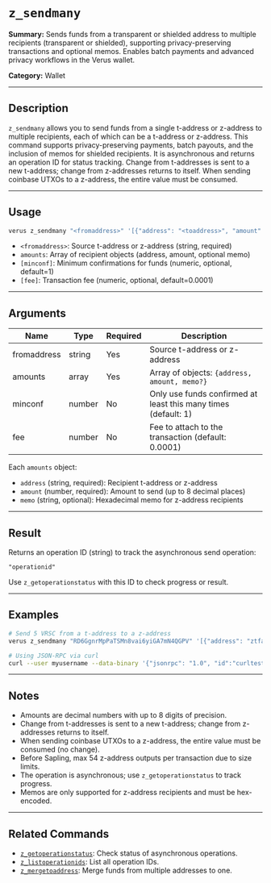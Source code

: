 # `z_sendmany`

**Summary:**
Sends funds from a transparent or shielded address to multiple recipients (transparent or shielded), supporting privacy-preserving transactions and optional memos. Enables batch payments and advanced privacy workflows in the Verus wallet.

**Category:**
Wallet

---

## Description
`z_sendmany` allows you to send funds from a single t-address or z-address to multiple recipients, each of which can be a t-address or z-address. This command supports privacy-preserving payments, batch payouts, and the inclusion of memos for shielded recipients. It is asynchronous and returns an operation ID for status tracking. Change from t-addresses is sent to a new t-address; change from z-addresses returns to itself. When sending coinbase UTXOs to a z-address, the entire value must be consumed.

---

## Usage
```bash
verus z_sendmany "<fromaddress>" '[{"address": "<toaddress>", "amount": <amount>, "memo": "<hexmemo>"}, ...]' [minconf] [fee]
```
- `<fromaddress>`: Source t-address or z-address (string, required)
- `amounts`: Array of recipient objects (address, amount, optional memo)
- `[minconf]`: Minimum confirmations for funds (numeric, optional, default=1)
- `[fee]`: Transaction fee (numeric, optional, default=0.0001)

---

## Arguments
| Name        | Type    | Required | Description                                                                 |
|-------------|---------|----------|-----------------------------------------------------------------------------|
| fromaddress | string  | Yes      | Source t-address or z-address                                               |
| amounts     | array   | Yes      | Array of objects: `{address, amount, memo?}`                                |
| minconf     | number  | No       | Only use funds confirmed at least this many times (default: 1)              |
| fee         | number  | No       | Fee to attach to the transaction (default: 0.0001)                          |

Each `amounts` object:
- `address` (string, required): Recipient t-address or z-address
- `amount` (number, required): Amount to send (up to 8 decimal places)
- `memo` (string, optional): Hexadecimal memo for z-address recipients

---

## Result
Returns an operation ID (string) to track the asynchronous send operation:
```
"operationid"
```
Use `z_getoperationstatus` with this ID to check progress or result.

---

## Examples
```bash
# Send 5 VRSC from a t-address to a z-address
verus z_sendmany "RD6GgnrMpPaTSMn8vai6yiGA7mN4QGPV" '[{"address": "ztfaW34Gj9FrnGUEf833ywDVL62NWXBM81u6EQnM6VR45eYnXhwztecW1SjxA7JrmAXKJhxhj3vDNEpVCQoSvVoSpmbhtjf", "amount": 5.0}]'

# Using JSON-RPC via curl
curl --user myusername --data-binary '{"jsonrpc": "1.0", "id":"curltest", "method": "z_sendmany", "params": ["RD6GgnrMpPaTSMn8vai6yiGA7mN4QGPV", [{"address": "ztfaW34Gj9FrnGUEf833ywDVL62NWXBM81u6EQnM6VR45eYnXhwztecW1SjxA7JrmAXKJhxhj3vDNEpVCQoSvVoSpmbhtjf", "amount": 5.0}]] }' -H 'content-type: text/plain;' http://127.0.0.1:27486/
```

---

## Notes
- Amounts are decimal numbers with up to 8 digits of precision.
- Change from t-addresses is sent to a new t-address; change from z-addresses returns to itself.
- When sending coinbase UTXOs to a z-address, the entire value must be consumed (no change).
- Before Sapling, max 54 z-address outputs per transaction due to size limits.
- The operation is asynchronous; use `z_getoperationstatus` to track progress.
- Memos are only supported for z-address recipients and must be hex-encoded.

---

## Related Commands
- [`z_getoperationstatus`](./z_getoperationstatus.md): Check status of asynchronous operations.
- [`z_listoperationids`](./z_listoperationids.md): List all operation IDs.
- [`z_mergetoaddress`](./z_mergetoaddress.md): Merge funds from multiple addresses to one. 